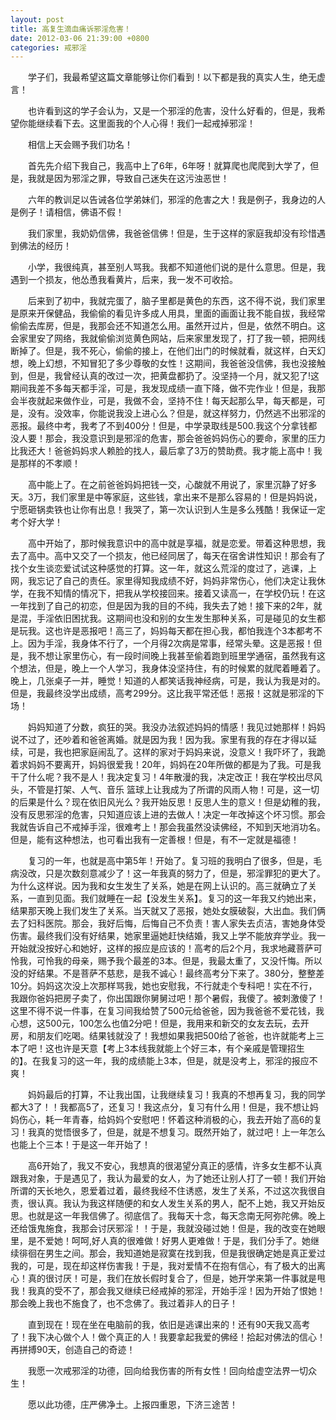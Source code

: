 ```yaml
---
layout: post
title: 高复生滴血痛诉邪淫危害！
date: 2012-03-06 21:39:00 +0800
categories: 戒邪淫
---
```


　　学子们，我最希望这篇文章能够让你们看到！以下都是我的真实人生，绝无虚言！
　　也许看到这的学子会认为，又是一个邪淫的危害，没什么好看的，但是，我希望你能继续看下去。这里面我的个人心得！我们一起戒掉邪淫！
　　相信上天会赐予我们功名！
　　首先先介绍下我自己，我高中上了6年，6年呀！就算爬也爬爬到大学了，但是，我就是因为邪淫之罪，导致自己迷失在这污浊恶世！
　　六年的教训足以告诫各位学弟妹们，邪淫的危害之大！我是例子，我身边的人是例子！请相信，佛语不假！
　　我们家里，我奶奶信佛，我爸爸信佛！但是，生于这样的家庭我却没有珍惜遇到佛法的经历！
　　小学，我很纯真，甚至别人骂我。我都不知道他们说的是什么意思。但是，我遇到一个损友，他怂恿我看黄片，后来，我一发不可收拾。
　　后来到了初中，我就完蛋了，脑子里都是黄色的东西，这不得不说，我们家里是原来开保健品，我偷偷的看见许多成人用具，里面的画面让我不能自拔，我经常偷偷去库房，但是，我那会还不知道怎么用。虽然开过片，但是，依然不明白。这会家里安了网络，我就偷偷浏览黄色网站，后来家里发现了，打了我一顿，把网线断掉了。但是，我不死心，偷偷的接上，在他们出门的时候就看，就这样，白天幻想，晚上幻想，不知冒犯了多少尊敬的女性！这期间，我爸爸没信佛，我也没接触到，但是，我曾经认真的改过一次，把黄盘都扔了。没坚持一个月，就又犯了!这期间我差不多每天都手淫，可是，我发现成绩一直下降，做不完作业！但是，我那会半夜就起来做作业，可是，我做不会，坚持不住！每天起那么早，每天都是，可是，没有。没效率，你能说我没上进心么？但是，就这样努力，仍然逃不出邪淫的恶报。最终中考，我考了不到400分！但是，中学录取线是500.我这个分拿钱都没人要！那会，我没意识到是邪淫的危害，那会爸爸妈妈伤心的要命，家里的压力比我还大！爸爸妈妈求人赖脸的找人，最后拿了3万的赞助费。我才能上高中！我是那样的不孝顺！
　　高中能上了。在之前爸爸妈妈把钱一交，心酸就不用说了，家里沉静了好多天。3万，我们家里是中等家庭，这些钱，拿出来不是那么容易的！但是妈妈说，宁愿砸锅卖铁也让你有出息！我哭了，第一次认识到人生是多么残酷！我保证一定考个好大学！
　　高中开始了，那时候我意识中的高中就是享福，就是恋爱。带着这种思想，我去了高中。高中又交了一个损友，他已经同居了，每天在宿舍讲性知识！那会有了找个女生谈恋爱试试这种感觉的打算。这一年，就这么荒淫的度过了，逃课，上网，我忘记了自己的责任。家里得知我成绩不好，妈妈非常伤心，他们决定让我休学，在我不知情的情况下，把我从学校接回来。接着又读高一，在学校仍玩！在这一年找到了自己的初恋，但是因为我的目的不纯，我失去了她！接下来的2年，就是混，手淫依旧困扰我。这期间也没和别的女生发生那种关系，可是碰见的女生都是玩我。这也许是恶报吧！高三了，妈妈每天都在担心我，都怕我连个3本都考不上。因为手淫，我身体不行了，一个月得2次病是常事，经常头晕。这是恶报！但是，我不想让家里伤心，有一段时间晚上我甚至偷着跑到班里学通宿，虽然我有这个想法，但是，晚上一个人学习，我身体没坚持住，有的时候累的就爬着睡着了。晚上，几张桌子一并，睡觉！知道的人都笑话我神经病，可是，我认为我是对的。但是，我最终没学出成绩，高考299分。这比我平常还低！恶报！这就是邪淫的下场！
　　妈妈知道了分数，疯狂的哭。我没办法叙述妈妈的情感！我见过她那样！妈妈说不过了，还吵着和爸爸离婚。就是因为我！因为我。家里有我的存在才得以延续，可是，我也把家庭闹乱了。这样的家对于妈妈来说，没意义！我吓坏了，我跪着求妈妈不要离开，妈妈很爱我！20年，妈妈在20年所做的都是为了我。可是我干了什么呢？我不是人！我决定复习！4年散漫的我，决定改正！我在学校出尽风头，不管是打架、人气、音乐 篮球上让我成为了所谓的风雨人物！可是，这一切的后果是什么？现在依旧风光么？我开始反思！反思人生的意义！但是幼稚的我，没有反思邪淫的危害，只知道应该上进的去做人！决定一年改掉这个坏习惯。那会我就告诉自己不戒掉手淫，很难考上！那会我虽然没读佛经，不知到天地消功名。但是，能有这种想法，也可看出我有一定善根！但是，有不一定就是福德！
　　复习的一年，也就是高中第5年！开始了。复习班的我明白了很多，但是，毛病没改，只是次数刻意减少了！这一年我真的努力了，但是，邪淫罪犯的更大了。为什么这样说。因为我和女生发生了关系，她是在网上认识的。高三就确立了关系，一直到见面。我们就睡在一起【没发生关系】。复习的这一年我又约她出来，结果那天晚上我们发生了关系。当天就又了恶报，她处女膜破裂，大出血。我们俩去了妇科医院。那会，我好后悔，后悔自己不负责！害人家失去贞洁，害她身体受伤害。最终我们没有好结果，她家里逼她赶快结婚，我又上学不能放弃学业。我一开始就没按好心和她好，这样的报应是应该的！高考的后2个月，我求地藏菩萨可怜我，可怜我的母亲，赐予我个最差的3本。但是，我最太重了，又没忏悔。所以没的好结果。不是菩萨不慈悲，是我不诚心！最终高考分下来了。380分，整整差10分。妈妈这次没上次那样骂我，她也安慰我，不行就走个专科吧！实在不行，我跟你爸妈把房子卖了，你出国跟你舅舅过吧！那个暑假，我傻了。被刺激傻了！这里不得不说一件事，在复习间我给赞了500元给爸爸，因为我爸爸不爱花钱，我心想，这500元，100怎么也值2分吧！但是，我用来和新交的女友去玩，去开房，和朋友们吃喝。结果钱就没了！我想如果我把500给了爸爸，也许就能考上三本了吧！这也许是天意【考上3本线我就能上个好三本，有个亲戚是管理招生的】。在我复习的这一年，我的成绩能上3本，但是，就是没考上，邪淫的报应不爽！
　　妈妈最后的打算，不让我出国，让我继续复习！我真的不想再复习，我的同学都大3了！！我都高5了，还复习！我这点分，复习有什么用！但是，我不想让妈妈伤心，耗一年青春，给妈妈个安慰吧！怀着这种消极的心，我去开始了高6的复习！我真的觉悟很多了，但是，就是不想复习。既然开始了，就过吧！上一年怎么也能上个三本！于是这一年开始了！
　　高6开始了，我又不安心，我想真的很渴望分真正的感情，许多女生都不认真跟我对象，于是遇见了，我认为最爱的女人，为了她还让别人打了一顿！我们开始所谓的天长地久，恩爱着过着，最终我经不住诱惑，发生了关系，不过这次我很自责，很认真。我认为我这样随便的和女人发生关系的男人，配不上她，我又开始反思。也就是这一年我信佛了。彻底信了。我每天十念，每天念南无阿弥陀佛。晚上还给饿鬼施食，我那会讨厌邪淫！！于是，我就没碰过她！但是，我的改变在她眼里，是不爱她！呵呵,好人真的很难做！好男人更难做！于是，我们分手了。她继续徘徊在男生之间。那会，我知道她是寂寞在找到我，但是我很确定她是真正爱过我的，可是，现在却这样伤害我！于是，我对爱情不在抱有信心，有了极大的出离心！真的很讨厌！可是，我们在放长假时复合了，但是，她开学来第一件事就是甩我！我真的受不了，那会我又继续已经戒掉的邪淫，开始手淫！因为开始了恨她！那会晚上我也不施食了，也不念佛了。我过着非人的日子！
　　直到现在！现在坐在电脑前的我，依旧是逃课出来的！还有90天我又高考了！我下决心做个人！做个真正的人！我要拿起我爱的佛经！拾起对佛法的信心！再拼搏90天，创造自己的奇迹！
　　我愿一次戒邪淫的功德，回向给我伤害的所有女性！回向给虚空法界一切众生！
　　愿以此功德，庄严佛净土。上报四重恩，下济三途苦！